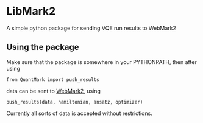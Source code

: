 # LibMark2
A simple python package for sending VQE run results to WebMark2

## Using the package

Make sure that the package is somewhere in your PYTHONPATH, then after using
```
from QuantMark import push_results
```
data can be sent to [WebMark2](https://github.com/quantum-ohtu/WebMark2), using
```
push_results(data, hamiltonian, ansatz, optimizer)
```
Currently all sorts of data is accepted without restrictions.
